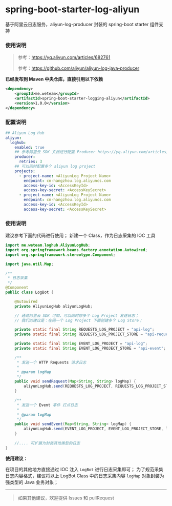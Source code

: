 # spring-boot-starter-log-aliyun
基于阿里云日志服务，aliyun-log-producer 封装的 spring-boot starter 组件支持

### 使用说明

> 参考：https://yq.aliyun.com/articles/682761
> 
> 参考：https://github.com/aliyun/aliyun-log-java-producer

**已经发布到 Maven 中央仓库，直接引用以下依赖**

```xml
<dependency>
    <groupId>me.weteam</groupId>
    <artifactId>spring-boot-starter-logging-aliyun</artifactId>
    <version>1.0.0</version>
</dependency>
```

### 配置说明

```yaml
## Aliyun Log Hub
aliyun:
  loghub:
    enabled: true
    ## 参考阿里云 SDK 文档进行配置 Producer https://yq.aliyun.com/articles/682761
    producer:
      retries: 3
    ## 可以同时配置多个 aliyun log project
    projects:
      - project-name: <AliyunLog Project Name>
        endpoint: cn-hangzhou.log.aliyuncs.com
        access-key-id: <AccessKeyId>
        access-key-secret: <AccessKeySecret>
      - project-name: <AliyunLog Project Name>
        endpoint: cn-hangzhou.log.aliyuncs.com
        access-key-id: <AccessKeyId>
        access-key-secret: <AccessKeySecret>
```

### 使用说明

建议参考下面的代码进行使用；
新建一个 Class，作为日志采集的 IOC 工具

```java
import me.weteam.loghub.AliyunLogHub;
import org.springframework.beans.factory.annotation.Autowired;
import org.springframework.stereotype.Component;

import java.util.Map;

/**
 * 日志采集
 */
@Component
public class LogBot {

    @Autowired
    private AliyunLogHub aliyunLogHub;

    // 通过阿里云 SDK 可知，可以同时想多个 Log Project 发送日志；
    // 我们的建议是：在同一个 Log Project 下面创建多个 Log Store；

    private static final String REQUESTS_LOG_PROJECT = "api-log";
    private static final String REQUESTS_LOG_PROJECT_STORE = "api-request";

    private static final String EVENT_LOG_PROJECT = "api-log";
    private static final String EVENT_LOG_PROJECT_STORE = "api-event";

    /**
     * 发送一个 HTTP Requests 请求日志
     *
     * @param logMap
     */
    public void sendRequest(Map<String, String> logMap) {
        aliyunLogHub.send(REQUESTS_LOG_PROJECT, REQUESTS_LOG_PROJECT_STORE, logMap);
    }

    /**
     * 发送一个 Event 事件 打点日志
     *
     * @param logMap
     */
    public void sendEvent(Map<String, String> logMap) {
        aliyunLogHub.send(EVENT_LOG_PROJECT, EVENT_LOG_PROJECT_STORE, logMap);
    }
    
    //.... 可扩展为封装其他类型的日志
}
```

**使用建议：**

在项目的其他地方直接通过 IOC 注入 `LogBot` 进行日志采集即可；
为了规范采集日志内容格式，建议将以上 LogBot Class 中的日志采集内容 `logMap` 对象封装为强类型的 Java 业务对象；

---

> 如果其他建议，欢迎提供 Issues 和 pullRequest
